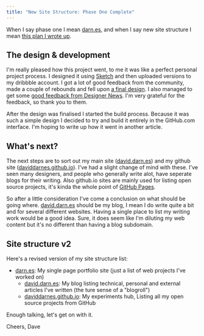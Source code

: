 ```yaml
---
title: "New Site Structure: Phase One Complete"
---
```


When I say phase one I mean [darn.es](https://darn.es/), and when I say new site structure I mean [this plan I wrote up](https://david.darn.es/2015/07/11/new-site-structure/).
<!-- more -->

## The design & development

I'm really pleased how this project went, to me it was like a perfect personal project process. I designed it using [Sketch](http://bohemiancoding.com/sketch/) and then uploaded versions to my dribbble account. I got a lot of good feedback from the community, made a couple of rebounds and fell upon [a final design](https://dribbble.com/shots/2219504-darn-es-Revision-2-Design). I also managed to get some [good feedback from Designer News](https://www.designernews.co/stories/56374-show-dn-darnes). I'm very grateful for the feedback, so thank you to them.

After the design was finalised I started the build process. Because it was such a simple design I decided to try and build it entirely in the GitHub.com interface. I'm hoping to write up how it went in another article.

## What's next?

The next steps are to sort out my main site ([david.darn.es](http://david.darn.es)) and my github site ([daviddarnes.github.io](http://daviddarnes.github.io)). I've had a slight change of mind with these. I've seen many designers, and people who generally write alot, have seperate blogs for their writing. Also github.io sites are mainly used for listing open source projects, it's kinda the whole point of [GitHub Pages](https://pages.github.com/).

So after a little consideration I've come a conclusion on what should be going where. [david.darn.es](http://david.darn.es) should be my blog, I mean I do write quite a bit and for several different websites. Having a single place to list my writing work would be a good idea. Sure, it does seem like I'm diluting my web content but it's no different than having a blog subdomain.

## Site structure v2

Here's a revised version of my site structure list:

- [darn.es](https://darn.es): My single page portfolio site (just a list of web projects I've worked on)
  - [david.darn.es](http://david.darn.es): My blog listing technical, personal and external articles I've written (the ture sense of a "blogroll")
  - [daviddarnes.github.io](http://daviddarnes.github.io): My experiments hub, Listing all my open source projects from GitHub

Enough talking, let's get on with it.

Cheers, Dave
